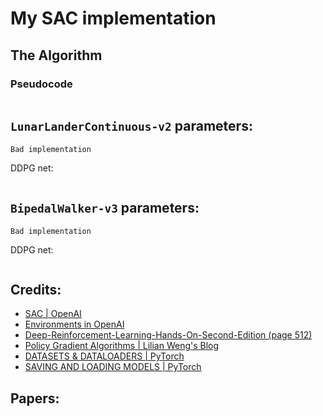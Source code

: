 # My SAC implementation

## The Algorithm

### Pseudocode


![]()


## `LunarLanderContinuous-v2` parameters:
```
Bad implementation
```

DDPG net:
```

```

## `BipedalWalker-v3` parameters:
```
Bad implementation
```

DDPG net:
```

```

## Credits:

- [SAC | OpenAI](https://spinningup.openai.com/en/latest/algorithms/sac.html#pseudocode)
- [Environments in OpenAI](https://gym.openai.com/envs/#box2d)
- [Deep-Reinforcement-Learning-Hands-On-Second-Edition (page 512)](https://github.com/PacktPublishing/Deep-Reinforcement-Learning-Hands-On-Second-Edition/tree/master/Chapter17)
- [Policy Gradient Algorithms | Lilian Weng's Blog](https://lilianweng.github.io/lil-log/2018/04/08/policy-gradient-algorithms.html)
- [DATASETS & DATALOADERS | PyTorch](https://pytorch.org/tutorials/beginner/basics/data_tutorial.html)
- [SAVING AND LOADING MODELS | PyTorch](https://pytorch.org/tutorials/beginner/saving_loading_models.html)

## Papers:











